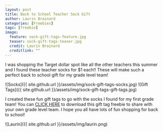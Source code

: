 ```yaml
---
layout: post
title: Back to School Teacher Sock Gift
author: Laurin Brainard
categories: [Freebies]
tags: [freebie]
image:
  feature: sock-gift-tags-feature.jpg
  teaser: sock-gift-tags-teaser.jpg
  credit: Laurin Brainard
  creditlink: ""
---
```

I was shopping the Target dollar spot like all the other teachers this summer and I found these teacher socks for $1 each!! These will make such a perfect back to school gift for my grade level team! 

![Socks]({{ site.github.url }}/assets/img/sock-gift-tags-socks.jpg)
![Gift Tags]({{ site.github.url }}/assets/img/sock-gift-tags-gift-tags.jpg)

I created these fun gift tags to go with the socks I found for my first grade team! You can [CLICK HERE](https://drive.google.com/file/d/1Fu3rSj7U_YXlYIjdDuh9-OqL03MdpEwA/view?usp=sharing) to download this gift tag freebie to share with your own grade level team. I hope you all have lots of fun shopping for back to school! 

![Laurin]({{ site.github.url }}/assets/img/laurin.png)